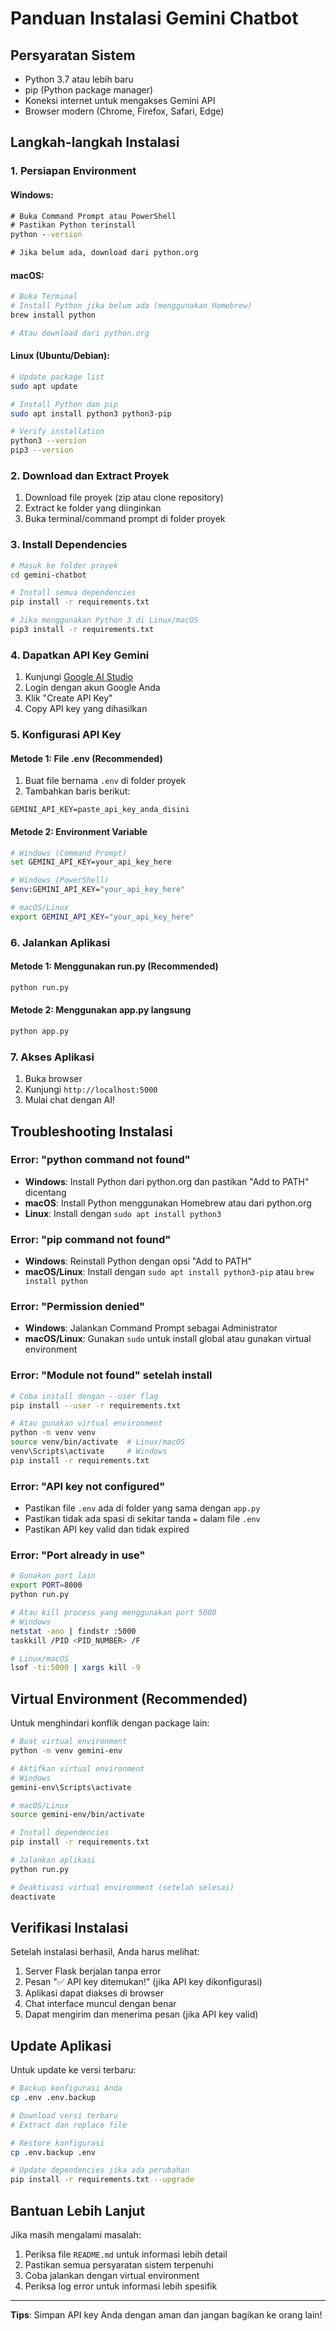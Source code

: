 # Panduan Instalasi Gemini Chatbot

## Persyaratan Sistem

- Python 3.7 atau lebih baru
- pip (Python package manager)
- Koneksi internet untuk mengakses Gemini API
- Browser modern (Chrome, Firefox, Safari, Edge)

## Langkah-langkah Instalasi

### 1. Persiapan Environment

#### Windows:
```cmd
# Buka Command Prompt atau PowerShell
# Pastikan Python terinstall
python --version

# Jika belum ada, download dari python.org
```

#### macOS:
```bash
# Buka Terminal
# Install Python jika belum ada (menggunakan Homebrew)
brew install python

# Atau download dari python.org
```

#### Linux (Ubuntu/Debian):
```bash
# Update package list
sudo apt update

# Install Python dan pip
sudo apt install python3 python3-pip

# Verify installation
python3 --version
pip3 --version
```

### 2. Download dan Extract Proyek

1. Download file proyek (zip atau clone repository)
2. Extract ke folder yang diinginkan
3. Buka terminal/command prompt di folder proyek

### 3. Install Dependencies

```bash
# Masuk ke folder proyek
cd gemini-chatbot

# Install semua dependencies
pip install -r requirements.txt

# Jika menggunakan Python 3 di Linux/macOS
pip3 install -r requirements.txt
```

### 4. Dapatkan API Key Gemini

1. Kunjungi [Google AI Studio](https://makersuite.google.com/app/apikey)
2. Login dengan akun Google Anda
3. Klik "Create API Key"
4. Copy API key yang dihasilkan

### 5. Konfigurasi API Key

#### Metode 1: File .env (Recommended)
1. Buat file bernama `.env` di folder proyek
2. Tambahkan baris berikut:
```env
GEMINI_API_KEY=paste_api_key_anda_disini
```

#### Metode 2: Environment Variable
```bash
# Windows (Command Prompt)
set GEMINI_API_KEY=your_api_key_here

# Windows (PowerShell)
$env:GEMINI_API_KEY="your_api_key_here"

# macOS/Linux
export GEMINI_API_KEY="your_api_key_here"
```

### 6. Jalankan Aplikasi

#### Metode 1: Menggunakan run.py (Recommended)
```bash
python run.py
```

#### Metode 2: Menggunakan app.py langsung
```bash
python app.py
```

### 7. Akses Aplikasi

1. Buka browser
2. Kunjungi `http://localhost:5000`
3. Mulai chat dengan AI!

## Troubleshooting Instalasi

### Error: "python command not found"
- **Windows**: Install Python dari python.org dan pastikan "Add to PATH" dicentang
- **macOS**: Install Python menggunakan Homebrew atau dari python.org
- **Linux**: Install dengan `sudo apt install python3`

### Error: "pip command not found"
- **Windows**: Reinstall Python dengan opsi "Add to PATH"
- **macOS/Linux**: Install dengan `sudo apt install python3-pip` atau `brew install python`

### Error: "Permission denied"
- **Windows**: Jalankan Command Prompt sebagai Administrator
- **macOS/Linux**: Gunakan `sudo` untuk install global atau gunakan virtual environment

### Error: "Module not found" setelah install
```bash
# Coba install dengan --user flag
pip install --user -r requirements.txt

# Atau gunakan virtual environment
python -m venv venv
source venv/bin/activate  # Linux/macOS
venv\Scripts\activate     # Windows
pip install -r requirements.txt
```

### Error: "API key not configured"
- Pastikan file `.env` ada di folder yang sama dengan `app.py`
- Pastikan tidak ada spasi di sekitar tanda `=` dalam file `.env`
- Pastikan API key valid dan tidak expired

### Error: "Port already in use"
```bash
# Gunakan port lain
export PORT=8000
python run.py

# Atau kill process yang menggunakan port 5000
# Windows
netstat -ano | findstr :5000
taskkill /PID <PID_NUMBER> /F

# Linux/macOS
lsof -ti:5000 | xargs kill -9
```

## Virtual Environment (Recommended)

Untuk menghindari konflik dengan package lain:

```bash
# Buat virtual environment
python -m venv gemini-env

# Aktifkan virtual environment
# Windows
gemini-env\Scripts\activate

# macOS/Linux
source gemini-env/bin/activate

# Install dependencies
pip install -r requirements.txt

# Jalankan aplikasi
python run.py

# Deaktivasi virtual environment (setelah selesai)
deactivate
```

## Verifikasi Instalasi

Setelah instalasi berhasil, Anda harus melihat:

1. Server Flask berjalan tanpa error
2. Pesan "✅ API key ditemukan!" (jika API key dikonfigurasi)
3. Aplikasi dapat diakses di browser
4. Chat interface muncul dengan benar
5. Dapat mengirim dan menerima pesan (jika API key valid)

## Update Aplikasi

Untuk update ke versi terbaru:

```bash
# Backup konfigurasi Anda
cp .env .env.backup

# Download versi terbaru
# Extract dan replace file

# Restore konfigurasi
cp .env.backup .env

# Update dependencies jika ada perubahan
pip install -r requirements.txt --upgrade
```

## Bantuan Lebih Lanjut

Jika masih mengalami masalah:

1. Periksa file `README.md` untuk informasi lebih detail
2. Pastikan semua persyaratan sistem terpenuhi
3. Coba jalankan dengan virtual environment
4. Periksa log error untuk informasi lebih spesifik

---

**Tips**: Simpan API key Anda dengan aman dan jangan bagikan ke orang lain!

